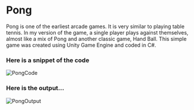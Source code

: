 # Pong
Pong is one of the earliest arcade games. It is very similar to playing table tennis. In my version of the game, a single player plays against themselves, almost like a mix of Pong and another classic game, Hand Ball. This simple game was created using Unity Game Engine and coded in C#. 

### Here is a snippet of the code 

![PongCode](https://itstaraking.github.io/Pong/PongCode.png)

### Here is the output...

![PongOutput](https://itstaraking.github.io/Pong/pong.gif)
